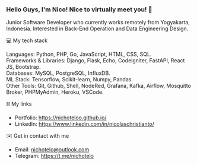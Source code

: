 <!--
**nichoteloo/nichoteloo** is a ✨ _special_ ✨ repository because its `README.md` (this file) appears on your GitHub profile.

Here are some ideas to get you started:

- 🔭 I’m currently working on ...
- 🌱 I’m currently learning ...
- 👯 I’m looking to collaborate on ...
- 🤔 I’m looking for help with ...
- 💬 Ask me about ...
- 📫 How to reach me: ...
- 😄 Pronouns: ...
- ⚡ Fun fact: ...
-->

### Hello Guys, I'm Nico! Nice to virtually meet you! 👋

Junior Software Developer who currently works remotely from Yogyakarta, Indonesia. Interested in Back-End Operation and Data Engineering Design.

💻 My tech stack<br>

Languages: Python, PHP, Go, JavaScript, HTML, CSS, SQL. <br>
Frameworks & Libraries: Django, Flask, Echo, Codeigniter, FastAPI, React JS, Bootstrap. <br>
Databases:  MySQL, PostgreSQL, InfluxDB. <br> 
ML Stack: Tensorflow, Scikit-learn, Numpy, Pandas. <br>
Other Tools: Git, Github, Shell, NodeRed, Grafana, Kafka, Airflow, Mosquitto Broker, PHPMyAdmin, Heroku, VSCode. <br>

⛓ My links
* Portfolio: https://nichoteloo.github.io/
* LinkedIn: https://www.linkedin.com/in/nicolaschristianto/

✉️ Get in contact with me 
* Email: nichotelo@outlook.com
* Telegram: https://t.me/nichotelo

<!-- <h3 align="center">Contact Me</h3>
<p align="center">
 <a href="https://t.me/nichotelo"><img src="https://img.shields.io/badge/Telegram-0088cc?style=for-the-badge&logo=telegram&logoColor=white" alt="Telegram"></a>
 <a href="https://www.linkedin.com/in/nicolaschristianto/"><img src="https://img.shields.io/badge/Linkedin-2867B2?style=for-the-badge&logo=linkedin&logoColor=white" alt="Discord"></a>
  <a href="https://twitter.com/nichotelo"><img src="https://img.shields.io/badge/Twitter-1DA1F2?style=for-the-badge&logo=twitter&logoColor=white" alt="Twitter"></a>
</p>

<h3 align="center">Languages I've worked with</h3>
<p align="center">
  <img src="https://img.shields.io/badge/C%2B%2B-00599C?style=for-the-badge&logo=c%2B%2B&logoColor=white" alt="C++">
  <img src="https://img.shields.io/badge/Python-3776AB?style=for-the-badge&logo=python&logoColor=white" alt="Python">
  <img src="https://img.shields.io/badge/CSS-239120?&style=for-the-badge&logo=css3&logoColor=white" alt="CSS">
  <img src="https://img.shields.io/badge/HTML5-E34F26?style=for-the-badge&logo=html5&logoColor=white" alt="HTML">
  <img src="https://img.shields.io/badge/Java-ED8B00?style=for-the-badge&logo=java&logoColor=white" alt="Java">
  <img src="https://img.shields.io/badge/JavaScript-323330?style=for-the-badge&logo=javascript&logoColor=F7DF1E" alt="JS">
  <img src="https://img.shields.io/badge/PHP-777BB4?style=for-the-badge&logo=php&logoColor=white" alt="PHP">
</p> -->
